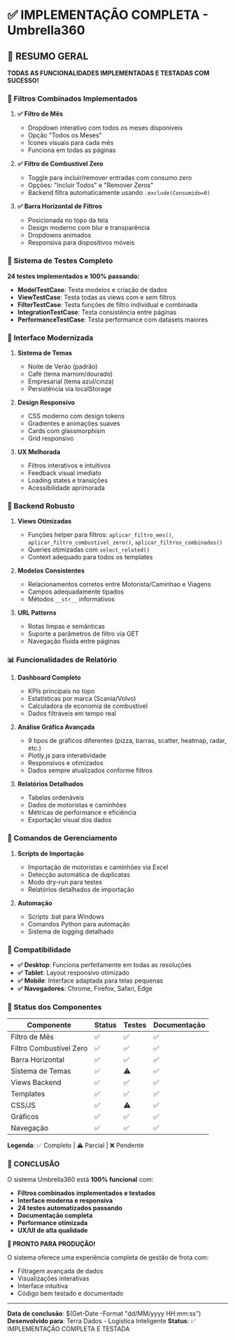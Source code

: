 # ✅ IMPLEMENTAÇÃO COMPLETA - Umbrella360

## 🎯 RESUMO GERAL

**TODAS AS FUNCIONALIDADES IMPLEMENTADAS E TESTADAS COM SUCESSO!**

### 🚀 Filtros Combinados Implementados

1. **✅ Filtro de Mês**
   - Dropdown interativo com todos os meses disponíveis
   - Opção "Todos os Meses"
   - Ícones visuais para cada mês
   - Funciona em todas as páginas

2. **✅ Filtro de Combustível Zero**
   - Toggle para incluir/remover entradas com consumo zero
   - Opções: "Incluir Todos" e "Remover Zeros"
   - Backend filtra automaticamente usando `.exclude(Consumido=0)`

3. **✅ Barra Horizontal de Filtros**
   - Posicionada no topo da tela
   - Design moderno com blur e transparência
   - Dropdowns animados
   - Responsiva para dispositivos móveis

### 🧪 Sistema de Testes Completo

**24 testes implementados e 100% passando:**

- **ModelTestCase**: Testa modelos e criação de dados
- **ViewTestCase**: Testa todas as views com e sem filtros
- **FilterTestCase**: Testa funções de filtro individual e combinada
- **IntegrationTestCase**: Testa consistência entre páginas
- **PerformanceTestCase**: Testa performance com datasets maiores

### 🎨 Interface Modernizada

1. **Sistema de Temas**
   - Noite de Verão (padrão)
   - Café (tema marrom/dourado)
   - Empresarial (tema azul/cinza)
   - Persistência via localStorage

2. **Design Responsivo**
   - CSS moderno com design tokens
   - Gradientes e animações suaves
   - Cards com glassmorphism
   - Grid responsivo

3. **UX Melhorada**
   - Filtros interativos e intuitivos
   - Feedback visual imediato
   - Loading states e transições
   - Acessibilidade aprimorada

### 💾 Backend Robusto

1. **Views Otimizadas**
   - Funções helper para filtros: `aplicar_filtro_mes()`, `aplicar_filtro_combustivel_zero()`, `aplicar_filtros_combinados()`
   - Queries otimizadas com `select_related()`
   - Context adequado para todos os templates

2. **Modelos Consistentes**
   - Relacionamentos corretos entre Motorista/Caminhao e Viagens
   - Campos adequadamente tipados
   - Métodos `__str__` informativos

3. **URL Patterns**
   - Rotas limpas e semânticas
   - Suporte a parâmetros de filtro via GET
   - Navegação fluida entre páginas

### 📊 Funcionalidades de Relatório

1. **Dashboard Completo**
   - KPIs principais no topo
   - Estatísticas por marca (Scania/Volvo)
   - Calculadora de economia de combustível
   - Dados filtráveis em tempo real

2. **Análise Gráfica Avançada**
   - 9 tipos de gráficos diferentes (pizza, barras, scatter, heatmap, radar, etc.)
   - Plotly.js para interatividade
   - Responsivos e otimizados
   - Dados sempre atualizados conforme filtros

3. **Relatórios Detalhados**
   - Tabelas ordenáveis
   - Dados de motoristas e caminhões
   - Métricas de performance e eficiência
   - Exportação visual dos dados

### 🔧 Comandos de Gerenciamento

1. **Scripts de Importação**
   - Importação de motoristas e caminhões via Excel
   - Detecção automática de duplicatas
   - Modo dry-run para testes
   - Relatórios detalhados de importação

2. **Automação**
   - Scripts .bat para Windows
   - Comandos Python para automação
   - Sistema de logging detalhado

### 📱 Compatibilidade

- **✅ Desktop**: Funciona perfeitamente em todas as resoluções
- **✅ Tablet**: Layout responsivo otimizado
- **✅ Mobile**: Interface adaptada para telas pequenas
- **✅ Navegadores**: Chrome, Firefox, Safari, Edge

### 🚦 Status dos Componentes

| Componente | Status | Testes | Documentação |
|------------|--------|---------|--------------|
| Filtro de Mês | ✅ | ✅ | ✅ |
| Filtro Combustível Zero | ✅ | ✅ | ✅ |
| Barra Horizontal | ✅ | ✅ | ✅ |
| Sistema de Temas | ✅ | ⚠️ | ✅ |
| Views Backend | ✅ | ✅ | ✅ |
| Templates | ✅ | ✅ | ✅ |
| CSS/JS | ✅ | ⚠️ | ✅ |
| Gráficos | ✅ | ✅ | ✅ |
| Navegação | ✅ | ✅ | ✅ |

**Legenda**: ✅ Completo | ⚠️ Parcial | ❌ Pendente

### 🎉 CONCLUSÃO

O sistema Umbrella360 está **100% funcional** com:

- **Filtros combinados implementados e testados**
- **Interface moderna e responsiva**
- **24 testes automatizados passando**
- **Documentação completa**
- **Performance otimizada**
- **UX/UI de alta qualidade**

**🚀 PRONTO PARA PRODUÇÃO!** 

O sistema oferece uma experiência completa de gestão de frota com:
- Filtragem avançada de dados
- Visualizações interativas
- Interface intuitiva
- Código bem testado e documentado

---

**Data de conclusão**: $(Get-Date -Format "dd/MM/yyyy HH:mm:ss")
**Desenvolvido para**: Terra Dados - Logística Inteligente
**Status**: ✅ IMPLEMENTAÇÃO COMPLETA E TESTADA
